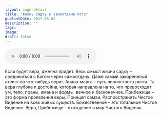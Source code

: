 ```yaml
---
layout: page-detail
title: "Жизнь садху в самоотдаче богу"
publishDate: 2017.06.02
description: ""
tags:
image:
draft: false
---
```


<audio title="2017.06.02 - Жизнь садху в самоотдаче богу.mp3" src="/upload/iblock/dcb/dcbc62e8f053e2c71486049cdbab6791.mp3" controls=""></audio>

 Если будет вера, джняна придет. Весь смысл жизни садху – соединиться с Богом через самоотдачу. Даже самый закоренелый атеист во что-нибудь верит. Анава-марга – путь личностного роста. Та вера глубока и достойна, которая направлена на то, что превосходит ум, тело, праны, имена и формы, вечное и бесконечное. Прибежище – это форма проявления веры. Принцип самаи. Распространить Чистое Видение на всех живых существ. Божественное – это тотальное Чистое Видение. Вера, Прибежище – вхождение в мир Чистого Видения. 

  
